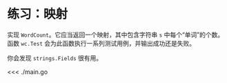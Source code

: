 # 练习：映射

实现 `WordCount`。它应当返回一个映射，其中包含字符串 `s` 中每个“单词”的个数。 函数 `wc.Test` 会为此函数执行一系列测试用例，并输出成功还是失败。

你会发现 `strings.Fields` 很有用。

<<< ./main.go
